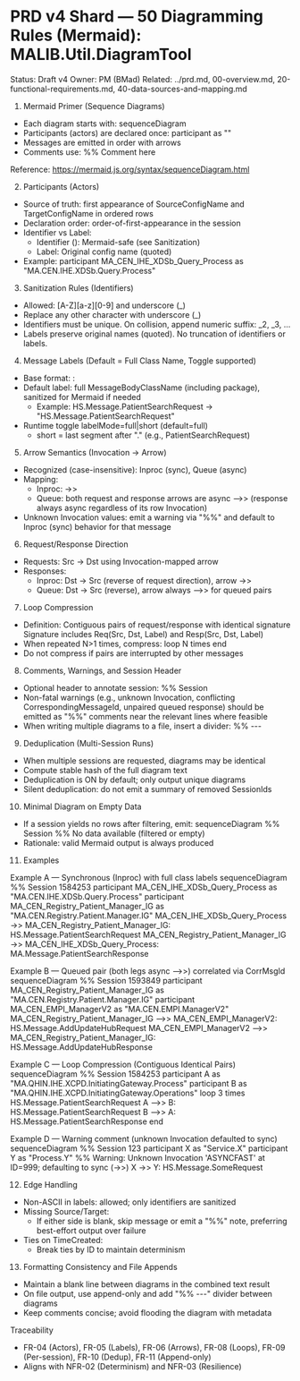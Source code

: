 # PRD v4 Shard — 50 Diagramming Rules (Mermaid): MALIB.Util.DiagramTool

Status: Draft v4
Owner: PM (BMad)
Related: ../prd.md, 00-overview.md, 20-functional-requirements.md, 40-data-sources-and-mapping.md

1) Mermaid Primer (Sequence Diagrams)
- Each diagram starts with:
  sequenceDiagram
- Participants (actors) are declared once:
  participant <id> as "<label>"
- Messages are emitted in order with arrows
- Comments use:
  %% Comment here

Reference: https://mermaid.js.org/syntax/sequenceDiagram.html

2) Participants (Actors)
- Source of truth: first appearance of SourceConfigName and TargetConfigName in ordered rows
- Declaration order: order-of-first-appearance in the session
- Identifier vs Label:
  - Identifier (<id>): Mermaid-safe (see Sanitization)
  - Label: Original config name (quoted)
- Example:
  participant MA_CEN_IHE_XDSb_Query_Process as "MA.CEN.IHE.XDSb.Query.Process"

3) Sanitization Rules (Identifiers)
- Allowed: [A-Z][a-z][0-9] and underscore (_)
- Replace any other character with underscore (_)
- Identifiers must be unique. On collision, append numeric suffix: _2, _3, …
- Labels preserve original names (quoted). No truncation of identifiers or labels.

4) Message Labels (Default = Full Class Name, Toggle supported)
- Base format:
  <srcId> <arrow> <dstId>: <Label>
- Default label: full MessageBodyClassName (including package), sanitized for Mermaid if needed
  - Example: HS.Message.PatientSearchRequest → "HS.Message.PatientSearchRequest"
- Runtime toggle labelMode=full|short (default=full)
  - short = last segment after "." (e.g., PatientSearchRequest)

5) Arrow Semantics (Invocation → Arrow)
- Recognized (case-insensitive): Inproc (sync), Queue (async)
- Mapping:
  - Inproc: ->>
  - Queue: both request and response arrows are async -->> (response always async regardless of its row Invocation)
- Unknown Invocation values: emit a warning via "%%" and default to Inproc (sync) behavior for that message

6) Request/Response Direction
- Requests: Src → Dst using Invocation-mapped arrow
- Responses:
  - Inproc: Dst → Src (reverse of request direction), arrow ->>
  - Queue: Dst → Src (reverse), arrow always -->> for queued pairs

7) Loop Compression
- Definition: Contiguous pairs of request/response with identical signature
  Signature includes Req(Src, Dst, Label) and Resp(Src, Dst, Label)
- When repeated N>1 times, compress:
  loop N times <Label>
    <Req line>
    <Resp line>
  end
- Do not compress if pairs are interrupted by other messages

8) Comments, Warnings, and Session Header
- Optional header to annotate session:
  %% Session <SessionId>
- Non-fatal warnings (e.g., unknown Invocation, conflicting CorrespondingMessageId, unpaired queued response) should be emitted as "%%" comments near the relevant lines where feasible
- When writing multiple diagrams to a file, insert a divider:
  %% ---

9) Deduplication (Multi-Session Runs)
- When multiple sessions are requested, diagrams may be identical
- Compute stable hash of the full diagram text
- Deduplication is ON by default; only output unique diagrams
- Silent deduplication: do not emit a summary of removed SessionIds

10) Minimal Diagram on Empty Data
- If a session yields no rows after filtering, emit:
  sequenceDiagram
  %% Session <SessionId>
  %% No data available (filtered or empty)
- Rationale: valid Mermaid output is always produced

11) Examples

Example A — Synchronous (Inproc) with full class labels
sequenceDiagram
%% Session 1584253
participant MA_CEN_IHE_XDSb_Query_Process as "MA.CEN.IHE.XDSb.Query.Process"
participant MA_CEN_Registry_Patient_Manager_IG as "MA.CEN.Registry.Patient.Manager.IG"
MA_CEN_IHE_XDSb_Query_Process ->> MA_CEN_Registry_Patient_Manager_IG: HS.Message.PatientSearchRequest
MA_CEN_Registry_Patient_Manager_IG ->> MA_CEN_IHE_XDSb_Query_Process: MA.Message.PatientSearchResponse

Example B — Queued pair (both legs async -->>) correlated via CorrMsgId
sequenceDiagram
%% Session 1593849
participant MA_CEN_Registry_Patient_Manager_IG as "MA.CEN.Registry.Patient.Manager.IG"
participant MA_CEN_EMPI_ManagerV2 as "MA.CEN.EMPI.ManagerV2"
MA_CEN_Registry_Patient_Manager_IG -->> MA_CEN_EMPI_ManagerV2: HS.Message.AddUpdateHubRequest
MA_CEN_EMPI_ManagerV2 -->> MA_CEN_Registry_Patient_Manager_IG: HS.Message.AddUpdateHubResponse

Example C — Loop Compression (Contiguous Identical Pairs)
sequenceDiagram
%% Session 1584253
participant A as "MA.QHIN.IHE.XCPD.InitiatingGateway.Process"
participant B as "MA.QHIN.IHE.XCPD.InitiatingGateway.Operations"
loop 3 times HS.Message.PatientSearchRequest
A -->> B: HS.Message.PatientSearchRequest
B -->> A: HS.Message.PatientSearchResponse
end

Example D — Warning comment (unknown Invocation defaulted to sync)
sequenceDiagram
%% Session 123
participant X as "Service.X"
participant Y as "Process.Y"
%% Warning: Unknown Invocation 'ASYNCFAST' at ID=999; defaulting to sync (->>)
X ->> Y: HS.Message.SomeRequest

12) Edge Handling
- Non-ASCII in labels: allowed; only identifiers are sanitized
- Missing Source/Target:
  - If either side is blank, skip message or emit a "%%" note, preferring best-effort output over failure
- Ties on TimeCreated:
  - Break ties by ID to maintain determinism

13) Formatting Consistency and File Appends
- Maintain a blank line between diagrams in the combined text result
- On file output, use append-only and add "%% ---" divider between diagrams
- Keep comments concise; avoid flooding the diagram with metadata

Traceability
- FR-04 (Actors), FR-05 (Labels), FR-06 (Arrows), FR-08 (Loops), FR-09 (Per-session), FR-10 (Dedup), FR-11 (Append-only)
- Aligns with NFR-02 (Determinism) and NFR-03 (Resilience)
